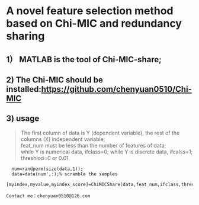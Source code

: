 # A novel feature selection method based on Chi-MIC and redundancy sharing

## 1） MATLAB is the tool of Chi-MIC-share;

## 2) The Chi-MIC should be installed:https://github.com/chenyuan0510/Chi-MIC

## 3) usage

   > The first column of data is Y (dependent variable), the rest of the columns (X) independent variable;  
   > feat_num must be less than the  number of features of data;  
   > while Y is numerical data, ifclass=0; while Y is discrete data, ifcalss=1;  
   > threshlod=0 or 0.01      
 
      num=randperm(size(data,1));  
      data=data(num',:);% scramble the samples  
      [myindex,myvalue,myindex_score]=ChiMICShare(data,feat_num,ifclass,threshlod);

```
Contact me：chenyuan0510@126.com
```
